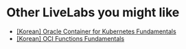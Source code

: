# Other LiveLabs you might like

- [[Korean] Oracle Container for Kubernetes Fundamentals](https://livelabs.oracle.com/pls/apex/f?p=133:180:12503554490528::::wid:3206)
- [[Korean] OCI Functions Fundamentals](https://livelabs.oracle.com/pls/apex/f?p=133:180:12141231724226::::wid:3598)
